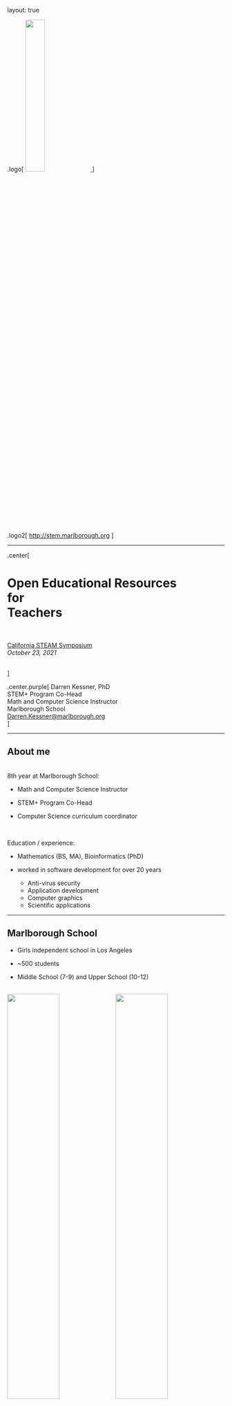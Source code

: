 


layout: true

.logo[
<a href="http://marlborough.org" target="_blank">
<img src="pix/logo.png" width="30%">
</a>
]


.logo2[
<a href="http://stem.marlborough.org" target="_blank">
http://stem.marlborough.org
</a>
]

---


.center[
# Open Educational Resources <br/> for <br/> Teachers

<br/>

<a href="https://cdefoundation.org/cde_programs/steam/" target="_blank">California STEAM Symposium</a>  
_October 23, 2021_  

<br/>
]

.center.purple[
Darren Kessner, PhD  
STEM+ Program Co-Head  
Math and Computer Science Instructor  
Marlborough School  
Darren.Kessner@marlborough.org  
]

---

## About me

<br/>
8th year at Marlborough School:

- Math and Computer Science Instructor

- STEM+ Program Co-Head

- Computer Science curriculum coordinator

<br/>

Education / experience: 

* Mathematics (BS, MA), Bioinformatics (PhD)

* worked in software development for over 20 years
    - Anti-virus security
    - Application development 
    - Computer graphics
    - Scientific applications

---

## Marlborough School

* Girls independent school  in Los Angeles 

* ~500 students

* Middle School (7-9) and Upper School (10-12)

<br/>

<img src="pix/Mvision.jpg" width="49%">
<img src="pix/marlborough.jpg" width="49%">

---

## Marlborough STEM+ Program

Emphasis on STEM activities that are creative, collaborative, and interdisciplinary:

* Computer Science

* Robotics (Andy Witman)

* Engineering (Dr. Lee Mirsky)

<br/>
<img src="pix/stem_gallery_1.jpg" width="49%">
<img src="pix/stem_gallery_2.jpg" width="49%">
---

## Free & Open Source Software

_What is FOSS?_
    - freedom to use, copy, and change
    - source code published
_Benefits_
    - user control
    - privacy and security
    - quality and stability
    - no cost
_FOSS is everywhere_

    - every web service depends on FOSS running on servers:
        - Amazon Web Services, Google, Microsoft
        - Zoom, Facebook, Netflix, LinkedIn, Twitch, YouTube

    - every device uses FOSS:
        - Android (Linux)
        - Apple iOS/MacOS (BSD)

---

## Open Source Educational Software

<br/> <br/> <br/> <br/>

.center[

<a href="https://scratch.mit.edu/" target="_blank">![](logos/scratch_logo.png)</a>
![](logos/right_arrow_10.png) 
<a href="https://snap.berkeley.edu/" target="_blank">![](logos/snap_logo.png)</a>

<br/>

<a href="https://processing.org/" target="_blank">![](logos/processing_logo.png)</a>
![](logos/right_arrow_10.png)
<a href="https://www.arduino.cc/" target="_blank">![](logos/arduino_logo.png) Arduino</a>

]

---

## Open Educational Resources

.center[

Online courses

<a href="https://ocw.mit.edu" target="_blank">![](logos/ocw_logo.png)</a>

<br/>

Open textbooks

<a href="https://openstax.org/" target="_blank">![](logos/openstax_logo.png)</a>

<br/>

Public domain books

<a href="https://www.gutenberg.org/" target="_blank">![](logos/pg_logo.png)</a>
<a href="https://standardebooks.org/" target="_blank">![](logos/std_ebooks_logo_50.png)</a>

]

---

## Open Textbooks

AP Computer Science A

* <a href="http://math.hws.edu/javanotes" target="_blank">David J Eck, Introduction to Programming Using Java</a>
* <a href="https://en.wikibooks.org/wiki/Java_Programming" target="_blank">Wikibooks Java Programming</a>

Precalculus / Calculus

* <a href="https://openstax.org/details/books/precalculus" target="_blank">OpenStax Precalculus</a>
* <a href="https://openstax.org/details/books/calculus-volume-1" target="_blank">OpenStax Calculus Vol 1</a>
* <a href="https://openstax.org/details/books/calculus-volume-2" target="_blank">OpenStax Calculus Vol 2</a>
* <a href="https://openstax.org/details/books/calculus-volume-3" target="_blank">OpenStax Calculus Vol 3</a>

OpenStax also has books on Pre-Algebra, Algebra, Trigonometry, as well as many other
subjects.

---

## Open Data

.center[

<a href="https://www.python.org/" target="_blank">![](logos/python_logo.png)</a>

<hr/>

<a href="https://www.data.gov/" target="_blank">![](logos/data_gov_logo.png)</a>

Example: Social Security baby names  

<br/>

<a href="https://data.lacity.org/" target="_blank">![](logos/la_open_data_logo_50.png)</a>

Example: LAPD crime data 

]


---


<br/><br/>

.center[

<br/><br/>

Links to all the above resources and more:

### <a href="https://dkessner.github.io/TeacherResources" target="_blank">https://dkessner.github.io/TeacherResources</a>

]


